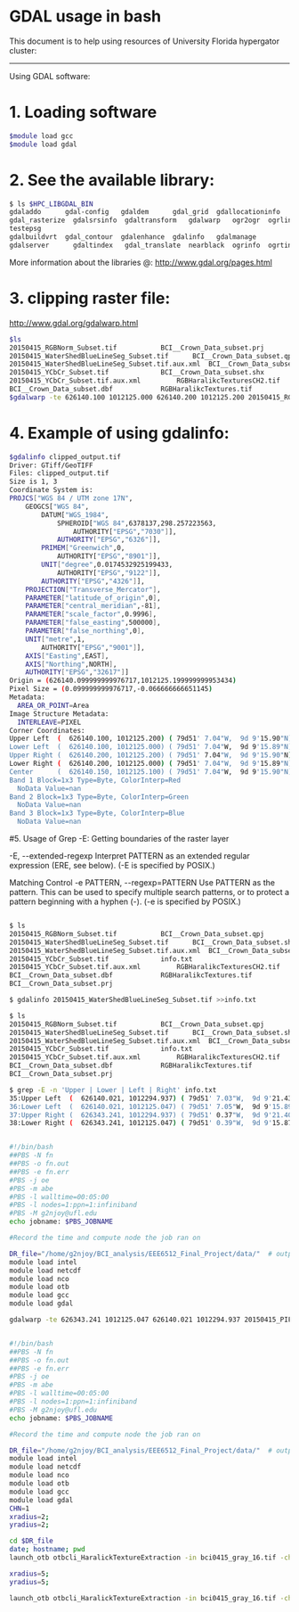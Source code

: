 # GDAL usage in bash 

This document is to help using resources of University Florida hypergator cluster:

____________________________________________________________________________________________
Using GDAL software:
# 1. Loading software
```bash
$module load gcc
$module load gdal
```
# 2. See the available library:
```bash
$ ls $HPC_LIBGDAL_BIN
gdaladdo      gdal-config   gdaldem      gdal_grid  gdallocationinfo 
gdal_rasterize  gdalsrsinfo  gdaltransform   gdalwarp   ogr2ogr  ogrlineref 
testepsg
gdalbuildvrt  gdal_contour  gdalenhance  gdalinfo   gdalmanage       
gdalserver      gdaltindex   gdal_translate  nearblack  ogrinfo  ogrtindex
```
More information about the libraries @: http://www.gdal.org/pages.html
# 3. clipping raster file: 
http://www.gdal.org/gdalwarp.html

```bash
$ls
20150415_RGBNorm_Subset.tif			  BCI__Crown_Data_subset.prj
20150415_WaterShedBlueLineSeg_Subset.tif	  BCI__Crown_Data_subset.qpj
20150415_WaterShedBlueLineSeg_Subset.tif.aux.xml  BCI__Crown_Data_subset.shp
20150415_YCbCr_Subset.tif			  BCI__Crown_Data_subset.shx
20150415_YCbCr_Subset.tif.aux.xml		  RGBHaralikcTexturesCH2.tif
BCI__Crown_Data_subset.dbf			  RGBHaralikcTextures.tif
$gdalwarp -te 626140.100 1012125.000 626140.200 1012125.200 20150415_RGBNorm_Subset.tif clipped_output.tif

```


# 4. Example of using gdalinfo:

```bash
$gdalinfo clipped_output.tif 
Driver: GTiff/GeoTIFF
Files: clipped_output.tif
Size is 1, 3
Coordinate System is:
PROJCS["WGS 84 / UTM zone 17N",
    GEOGCS["WGS 84",
        DATUM["WGS_1984",
            SPHEROID["WGS 84",6378137,298.257223563,
                AUTHORITY["EPSG","7030"]],
            AUTHORITY["EPSG","6326"]],
        PRIMEM["Greenwich",0,
            AUTHORITY["EPSG","8901"]],
        UNIT["degree",0.0174532925199433,
            AUTHORITY["EPSG","9122"]],
        AUTHORITY["EPSG","4326"]],
    PROJECTION["Transverse_Mercator"],
    PARAMETER["latitude_of_origin",0],
    PARAMETER["central_meridian",-81],
    PARAMETER["scale_factor",0.9996],
    PARAMETER["false_easting",500000],
    PARAMETER["false_northing",0],
    UNIT["metre",1,
        AUTHORITY["EPSG","9001"]],
    AXIS["Easting",EAST],
    AXIS["Northing",NORTH],
    AUTHORITY["EPSG","32617"]]
Origin = (626140.099999999976717,1012125.199999999953434)
Pixel Size = (0.099999999976717,-0.066666666651145)
Metadata:
  AREA_OR_POINT=Area
Image Structure Metadata:
  INTERLEAVE=PIXEL
Corner Coordinates:
Upper Left  (  626140.100, 1012125.200) ( 79d51' 7.04"W,  9d 9'15.90"N)
Lower Left  (  626140.100, 1012125.000) ( 79d51' 7.04"W,  9d 9'15.89"N)
Upper Right (  626140.200, 1012125.200) ( 79d51' 7.04"W,  9d 9'15.90"N)
Lower Right (  626140.200, 1012125.000) ( 79d51' 7.04"W,  9d 9'15.89"N)
Center      (  626140.150, 1012125.100) ( 79d51' 7.04"W,  9d 9'15.90"N)
Band 1 Block=1x3 Type=Byte, ColorInterp=Red
  NoData Value=nan
Band 2 Block=1x3 Type=Byte, ColorInterp=Green
  NoData Value=nan
Band 3 Block=1x3 Type=Byte, ColorInterp=Blue
  NoData Value=nan
```
#5. Usage of Grep -E: Getting boundaries of the raster layer
   
   -E, --extended-regexp
          Interpret PATTERN as an extended regular expression (ERE, see below).  (-E is specified by POSIX.)

Matching Control
   -e PATTERN, --regexp=PATTERN
          Use PATTERN as the pattern.  This can be used to specify multiple search patterns, or to protect  a  pattern
          beginning with a hyphen (-).  (-e is specified by POSIX.)


```bash

$ ls
20150415_RGBNorm_Subset.tif			  BCI__Crown_Data_subset.qpj
20150415_WaterShedBlueLineSeg_Subset.tif	  BCI__Crown_Data_subset.shp
20150415_WaterShedBlueLineSeg_Subset.tif.aux.xml  BCI__Crown_Data_subset.shx
20150415_YCbCr_Subset.tif			  info.txt
20150415_YCbCr_Subset.tif.aux.xml		  RGBHaralikcTexturesCH2.tif
BCI__Crown_Data_subset.dbf			  RGBHaralikcTextures.tif
BCI__Crown_Data_subset.prj

$ gdalinfo 20150415_WaterShedBlueLineSeg_Subset.tif >>info.txt

$ ls
20150415_RGBNorm_Subset.tif			  BCI__Crown_Data_subset.qpj
20150415_WaterShedBlueLineSeg_Subset.tif	  BCI__Crown_Data_subset.shp
20150415_WaterShedBlueLineSeg_Subset.tif.aux.xml  BCI__Crown_Data_subset.shx
20150415_YCbCr_Subset.tif			  info.txt
20150415_YCbCr_Subset.tif.aux.xml		  RGBHaralikcTexturesCH2.tif
BCI__Crown_Data_subset.dbf			  RGBHaralikcTextures.tif
BCI__Crown_Data_subset.prj

$ grep -E -n 'Upper | Lower | Left | Right' info.txt
35:Upper Left  (  626140.021, 1012294.937) ( 79d51' 7.03"W,  9d 9'21.43"N)
36:Lower Left  (  626140.021, 1012125.047) ( 79d51' 7.05"W,  9d 9'15.89"N)
37:Upper Right (  626343.241, 1012294.937) ( 79d51' 0.37"W,  9d 9'21.40"N)
38:Lower Right (  626343.241, 1012125.047) ( 79d51' 0.39"W,  9d 9'15.87"N)
```

```bash

#!/bin/bash
##PBS -N fn
##PBS -o fn.out
##PBS -e fn.err
#PBS -j oe
#PBS -m abe
#PBS -l walltime=00:05:00
#PBS -l nodes=1:ppn=1:infiniband
#PBS -M g2njoy@ufl.edu
echo jobname: $PBS_JOBNAME

#Record the time and compute node the job ran on

DR_file="/home/g2njoy/BCI_analysis/EEE6512_Final_Project/data/"  # outpout dir
module load intel
module load netcdf
module load nco
module load otb
module load gcc
module load gdal

gdalwarp -te 626343.241 1012125.047 626140.021 1012294.937 20150415_PIF_7cm_ORTHO_R_clip.tif 2015_0415_clipped_7cm.tif

```

```bash

#!/bin/bash
##PBS -N fn
##PBS -o fn.out
##PBS -e fn.err
#PBS -j oe
#PBS -m abe
#PBS -l walltime=00:05:00
#PBS -l nodes=1:ppn=1:infiniband
#PBS -M g2njoy@ufl.edu
echo jobname: $PBS_JOBNAME

#Record the time and compute node the job ran on

DR_file="/home/g2njoy/BCI_analysis/EEE6512_Final_Project/data/"  # outpout dir
module load intel
module load netcdf
module load nco
module load otb
module load gcc
module load gdal
CHN=1
xradius=2;
yradius=2;

cd $DR_file
date; hostname; pwd
launch_otb otbcli_HaralickTextureExtraction -in bci0415_gray_16.tif -channel $CHN -parameters.xrad $xradius -parameters.yrad $yradius -texture simple -out 20150415_simple.tif

xradius=5;
yradius=5;

launch_otb otbcli_HaralickTextureExtraction -in bci0415_gray_16.tif -channel $CHN -parameters.xrad $xradius -parameters.yrad $yradius -texture advanced -out 20150415_advanced.tif
                      

```







